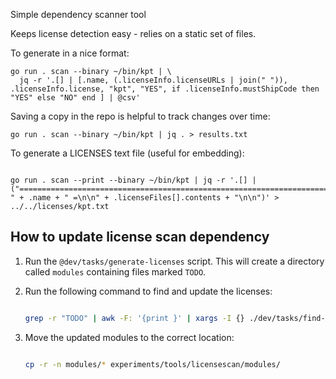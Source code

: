 Simple dependency scanner tool

Keeps license detection easy - relies on a static set of files.

To generate in a nice format:

```
go run . scan --binary ~/bin/kpt | \
  jq -r '.[] | [.name, (.licenseInfo.licenseURLs | join(" ")), .licenseInfo.license, "kpt", "YES", if .licenseInfo.mustShipCode then  "YES" else "NO" end ] | @csv'
```

Saving a copy in the repo is helpful to track changes over time:

```
go run . scan --binary ~/bin/kpt | jq . > results.txt
```

To generate a LICENSES text file (useful for embedding):



```

go run . scan --print --binary ~/bin/kpt | jq -r '.[] | ("================================================================================\n= " + .name + " =\n\n" + .licenseFiles[].contents + "\n\n")' > ../../licenses/kpt.txt

```



## How to update license scan dependency



1. Run the `@dev/tasks/generate-licenses` script. This will create a directory called `modules` containing files marked `TODO`.

2. Run the following command to find and update the licenses:

   ```bash

   grep -r "TODO" | awk -F: '{print }' | xargs -I {} ./dev/tasks/find-license.sh {}

   ```

3. Move the updated modules to the correct location:

   ```bash

   cp -r -n modules/* experiments/tools/licensescan/modules/

   ```
